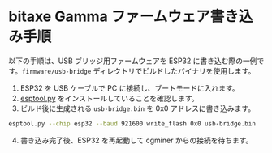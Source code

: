 # bitaxe Gamma ファームウェア書き込み手順

以下の手順は、USB ブリッジ用ファームウェアを ESP32 に書き込む際の一例です。`firmware/usb-bridge` ディレクトリでビルドしたバイナリを使用します。

1. ESP32 を USB ケーブルで PC に接続し、ブートモードに入れます。
2. [esptool.py](https://docs.espressif.com/projects/esptool/en/latest/) をインストールしていることを確認します。
3. ビルド後に生成される `usb-bridge.bin` を 0x0 アドレスに書き込みます。

```bash
esptool.py --chip esp32 --baud 921600 write_flash 0x0 usb-bridge.bin
```

4. 書き込み完了後、ESP32 を再起動して cgminer からの接続を待ちます。

